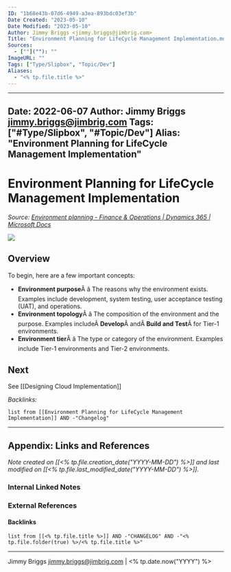 ```yaml
---
ID: "1b68e43b-07d6-4949-a3ea-893bdc03ef3b"
Date Created: "2023-05-10"
Date Modified: "2023-05-10"
Author: Jimmy Briggs <jimmy.briggs@jimbrig.com>
Title: "Environment Planning for LifeCycle Management Implementation.md"
Sources: 
  - [""](""): ""
ImageURL: ""
Tags: ["Type/Slipbox", "Topic/Dev"]
Aliases:
  - "<% tp.file.title %>"
---
```


---
Date: 2022-06-07
Author: Jimmy Briggs <jimmy.briggs@jimbrig.com>
Tags: ["#Type/Slipbox", "#Topic/Dev"]
Alias: "Environment Planning for LifeCycle Management Implementation"
---

# Environment Planning for LifeCycle Management Implementation
*Source: [Environment planning - Finance & Operations | Dynamics 365 | Microsoft Docs](https://docs.microsoft.com/en-us/dynamics365/fin-ops-core/fin-ops/imp-lifecycle/environment-planning)*

![](https://i.imgur.com/BxWZfsa.png)


## Overview

To begin, here are a few important concepts:

-   **Environment purpose**Â â The reasons why the environment exists. Examples include development, system testing, user acceptance testing (UAT), and operations.
-   **Environment topology**Â â The composition of the environment and the purpose. Examples includeÂ **Develop**Â andÂ **Build and Test**Â for Tier-1 environments.
-   **Environment tier**Â â The type or category of the environment. Examples include Tier-1 environments and Tier-2 environments.

## Next

See [[Designing Cloud Implementation]]

*Backlinks:*

```dataview
list from [[Environment Planning for LifeCycle Management Implementation]] AND -"Changelog"
```

***

## Appendix: Links and References

*Note created on [[<% tp.file.creation_date("YYYY-MM-DD") %>]] and last modified on [[<% tp.file.last_modified_date("YYYY-MM-DD") %>]].*

### Internal Linked Notes

### External References

#### Backlinks

```dataview
list from [[<% tp.file.title %>]] AND -"CHANGELOG" AND -"<% tp.file.folder(true) %>/<% tp.file.title %>"
```


***

Jimmy Briggs <jimmy.briggs@jimbrig.com> | <% tp.date.now("YYYY") %>